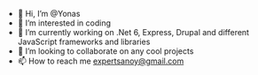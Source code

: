 - 👋 Hi, I’m @Yonas
- 👀 I’m interested in coding
- 🌱 I’m currently working on .Net 6, Express, Drupal and different JavaScript frameworks and libraries
- 💞️ I’m looking to collaborate on any cool projects
- 📫 How to reach me expertsanoy@gmail.com

<!---
sanoylab/sanoylab is a ✨ special ✨ repository because its `README.md` (this file) appears on your GitHub profile.
You can click the Preview link to take a look at your changes.
--->
